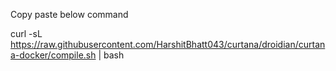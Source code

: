 Copy paste below command 

curl -sL https://raw.githubusercontent.com/HarshitBhatt043/curtana/droidian/curtana-docker/compile.sh | bash